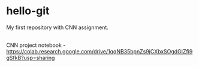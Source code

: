 # hello-git
My first repository with CNN assignment.<br><br>

CNN project notebook - https://colab.research.google.com/drive/1qqNB35bpnZs9jCXbxSOgdGIZfi9gSfkB?usp=sharing 
